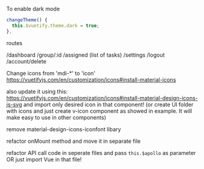 To enable dark mode

```js
changeTheme() {
  this.$vuetify.theme.dark = true;
},
```

routes

/dashboard
/group/:id
/assigned (list of tasks)
/settings
/logout
/account/delete


Change icons from 'mdi-*' to 'icon'
  https://vuetifyjs.com/en/customization/icons#install-material-icons

  also update it using this: https://vuetifyjs.com/en/customization/icons#install-material-design-icons-js-svg and import only desired icon in that component! (or create UI folder with icons and just create v-icon component as showed in example. It will make easy to use in other components)
  
  remove material-design-icons-iconfont libary

refactor onMount method and move it in separate file

refactor API call code in seperate files and pass `this.$apollo` as parameter OR just import Vue in that file!